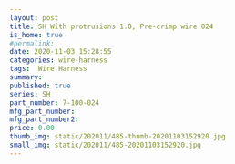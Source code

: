 ```yaml
---
layout: post
title: SH With protrusions 1.0, Pre-crimp wire 024
is_home: true
#permalink: 
date: 2020-11-03 15:28:55
categories: wire-harness
tags:  Wire Harness
summary: 
published: true 
series: SH
part_number: 7-100-024
mfg_part_number: 
mfg_part_number2: 
price: 0.00
thumb_img: static/202011/485-thumb-20201103152920.jpg
small_img: static/202011/485-20201103152920.jpg
---
```




